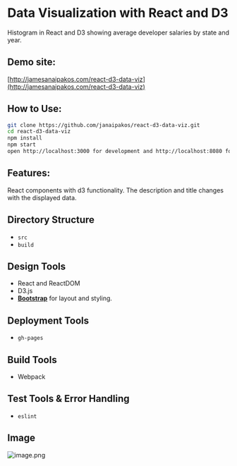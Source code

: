 # Data Visualization with React and D3
Histogram in React and D3 showing average developer salaries by state and year.

## Demo site:
[http://jamesanaipakos.com/react-d3-data-viz](http://jamesanaipakos.com/react-d3-data-viz)

## How to Use:
```bash
git clone https://github.com/janaipakos/react-d3-data-viz.git
cd react-d3-data-viz
npm install
npm start
open http://localhost:3000 for development and http://localhost:8080 for production
```

## Features:
React components with d3 functionality. The description and title changes with the displayed data.

## Directory Structure
- `src`
- `build`

## Design Tools
- React and ReactDOM
- D3.js
- [**Bootstrap**](http://getbootstrap.com/) for layout and styling.

## Deployment Tools
- `gh-pages`

## Build Tools
- Webpack

## Test Tools & Error Handling
- `eslint`

## Image
![image.png][1]

[1]: https://raw.github.com/janaipakos/react-d3-data-viz/master/image.png
